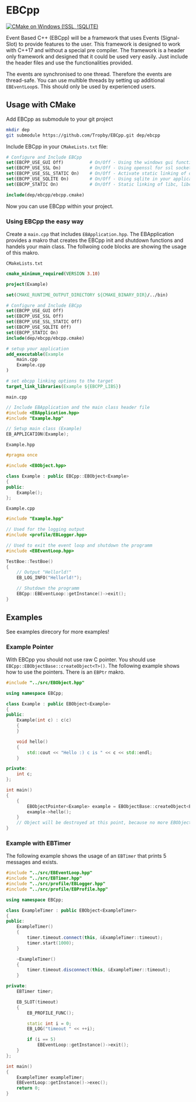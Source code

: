 # EBCpp

[![CMake on Windows (!SSL, !SQLITE)](https://github.com/Tropby/EBCpp/actions/workflows/cmake-single-platform.yml/badge.svg)](https://github.com/Tropby/EBCpp/actions/workflows/cmake-single-platform.yml)

Event Based C++ (EBCpp) will be a framework that uses Events (Signal-Slot) to provide features to the user. This framework is designed to work with C++17 and without a special pre compiler. The framework is a header only framework and designed that it could be used very easily. Just include the header files and use the functionalities provided.

The events are synchronised to one thread. Therefore the events are thread-safe. You can use multible threads by setting up additional `EBEventLoop`s. This should only be used by experienced users.

## Usage with CMake

Add EBCpp as submodule to your git project

```bash
mkdir dep
git submodule https://github.com/Tropby/EBCpp.git dep/ebcpp
```

Include EBCpp in your `CMakeLists.txt` file:

```cmake
# Configure and Include EBCpp
set(EBCPP_USE_GUI Off)          # On/Off - Using the windows gui functions (only for testing)
set(EBCPP_USE_SSL On)           # On/Off - Using openssl for ssl sockets and https
set(EBCPP_USE_SSL_STATIC On)    # On/Off - Activate static linking of openssl into your application (see openssl license)
set(EBCPP_USE_SQLITE On)        # On/Off - Using sqlite in your application (static linked)
set(EBCPP_STATIC On)            # On/Off - Static linking of libc, libc++ and winpthread

include(dep/ebcpp/ebcpp.cmake)
```

Now you can use EBCpp within your project.

### Using EBCpp the easy way

Create a `main.cpp` that includes `EBApplication.hpp`. The EBApplication provides a makro that creates the EBCpp init and shutdown functions and handels your main class. The follwoing code blocks are showing the usage of this makro.  

`CMakeLists.txt`

```cmake
cmake_minimum_required(VERSION 3.10)

project(Example)

set(CMAKE_RUNTIME_OUTPUT_DIRECTORY ${CMAKE_BINARY_DIR}/../bin)

# Configure and Include EBCpp
set(EBCPP_USE_GUI Off)
set(EBCPP_USE_SSL Off)
set(EBCPP_USE_SSL_STATIC Off)
set(EBCPP_USE_SQLITE Off)
set(EBCPP_STATIC On)
include(dep/ebcpp/ebcpp.cmake)

# setup your application
add_executable(Example 
    main.cpp
    Example.cpp
)

# set ebcpp linking options to the target
target_link_libraries(Example ${EBCPP_LIBS})
```

`main.cpp`

```c++
// Include EBApplication and the main class header file
#include <EBApplication.hpp>
#include "Example.hpp"

// Setup main class (Example)
EB_APPLICATION(Example);
```

`Example.hpp`
```c++
#pragma once

#include <EBObject.hpp>

class Example : public EBCpp::EBObject<Example>
{
public:
    Example();
};
```

`Example.cpp`

```c++
#include "Example.hpp"

// Used for the logging output
#include <profile/EBLogger.hpp>

// Used to exit the event loop and shutdown the programm
#include <EBEventLoop.hpp>

TestBoe::TestBoe()
{
    // Output "Hellorld!"
    EB_LOG_INFO("Hellorld!");

    // Shutdown the programm
    EBCpp::EBEventLoop::getInstance()->exit();
}

```

## Examples

See examples direcory for more examples!

### Example Pointer

With EBCpp you should not use raw C pointer.  You should use `EBCpp::EBObjectBase::createObject<T>()`. The following example shows how to use the pointers. There is an `EBPtr` makro.

```C++
#include "../src/EBObject.hpp"

using namespace EBCpp;

class Example : public EBObject<Example>
{
public:
    Example(int c) : c(c)
    {
    }

    void hello()
    {
        std::cout << "Hello :) c is " << c << std::endl;
    }

private:
    int c;
};

int main()
{
    {
        EBObjectPointer<Example> example = EBObjectBase::createObject<Example>(15);
        example->hello();
    }
    // Object will be destroyed at this point, because no more EBObjectPointers are pointing to it.
}

```

### Example with EBTimer

The following example shows the usage of an `EBTimer` that prints 5 messages and exists.

```C++
#include "../src/EBEventLoop.hpp"
#include "../src/EBTimer.hpp"
#include "../src/profile/EBLogger.hpp"
#include "../src/profile/EBProfile.hpp"

using namespace EBCpp;

class ExampleTimer : public EBObject<ExampleTimer>
{
public:
    ExampleTimer() 
    {
        timer.timeout.connect(this, &ExampleTimer::timeout);
        timer.start(1000);
    }

    ~ExampleTimer()
    {
        timer.timeout.disconnect(this, &ExampleTimer::timeout);
    }

private:
    EBTimer timer;

    EB_SLOT(timeout)
    {
        EB_PROFILE_FUNC();

        static int i = 0;
        EB_LOG("timeout " << ++i);

        if (i == 5)
            EBEventLoop::getInstance()->exit();
    }
};

int main()
{
    ExampleTimer exampleTimer;
    EBEventLoop::getInstance()->exec();
    return 0;
}
```

